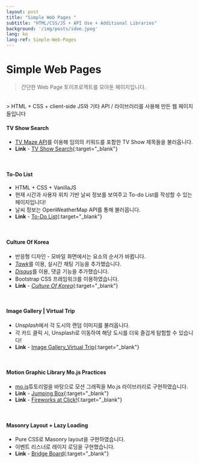 ```yaml
---
layout: post
title: "Simple Web Pages "
subtitle: "HTML/CSS/JS + API Use + Additional Libraries"
background: '/img/posts/idee.jpeg'
lang: ko
lang-ref: Simple-Web-Pages
---
```

# Simple Web Pages
> 간단한 Web Page 토이프로젝트를 모아둔 페이지입니다.
<br>
> HTML + CSS + client-side JS와 기타 API / 라이브러리를 사용해 만든 웹 페이지들입니다
<br>

#### TV Show Search
- [TV Maze API](https://www.tvmaze.com/api)를 이용해 임의의 키워드를 포함한 TV Show 제목들을 불러옵니다.
- **Link** - [TV Show Search]({{site.base_url}}/2021/03/31/tvShows.html){:target="_blank"}
<br>

#### To-Do List
- HTML + CSS + VanillaJS
- 현재 시간과 사용자 위치 기반 날씨 정보를 보여주고 To-do List를 작성할 수 있는 페이지입니다!
- 날씨 정보는 OpenWeatherMap API를 통해 불러옵니다.
- **Link** - [To-Do List](https://haileykr.github.io/basicJS){:target="_blank"}
<br>

#### Culture Of Korea
- 반응형 디자인 - 모바일 화면에서는 요소의 순서가 바뀝니다.
- [*Tawk*](https://www.tawk.to/)를 이용, 실시간 채팅 기능을 추가했습니다.
- [*Disqus*](https://blog.disqus.com)를 이용, 댓글 기능을 추가했습니다.
- Bootstrap CSS 프레임워크를 이용하였습니다.
- **Link** - [*Culture Of Korea*]({{site.base_url}}/2021/03/31/Culture-Of-Korea.html){:target="_blank"}
<br>

#### Image Gallery | Virtual Trip
- *Unsplash*에서 각 도시의 랜덤 이미지를 불러옵니다.
- 각 카드 클릭 시, Unsplash로 이동하여 해당 도시를 더욱 즐겁게 탐험할 수 있습니다!
- **Link** - [Image Gallery_Virtual Trip]({{site.base_url}}/2021/03/31/image-gallery.html){:target="_blank"}
<br>

#### Motion Graphic Library Mo.js Practices
- [mo.js](https://mojs.github.io)튜토리얼을 바탕으로 모션 그래픽을 Mo.js 라이브러리로 구현하였습니다.
- **Link** - [Jumping Box]({{site.base_url}}/2021/03/31/mojs1.html){:target="_blank"}
- **Link** - [Fireworks at Click!]({{site.base_url}}/2021/03/31/mojs2.html){:target="_blank"}
<br>

#### Masonry Layout + Lazy Loading
- Pure CSS로 Masonry layout을 구현하였습니다.
- 이벤트 리스너로 레이지 로딩을 구현했습니다.
- **Link** - [Bridge Board]({{site.base_url}}/2021/03/31/masonry-fontello.html){:target="_blank"}
<br>

